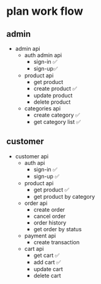  # plan work flow

## admin

- admin api 
    - auth admin api 
      - sign-in ✅
      - sign-up✅
    - product api
      - get product
      - create product ✅
      - update product 
      - delete product
    - categories api 
      - create category ✅
      - get category list ✅
  
## customer

-  customer api 
    - auth api
      - sign-in ✅
      - sign-up ✅
    - product api
      - get product ✅
      - get product by category
    - order api
      - create order
      - cancel order
      - order history
      - get order by status
    - payment api
      - create transaction
    - cart api 
      - get cart ✅
      - add cart ✅
      - update cart
      - delete cart
